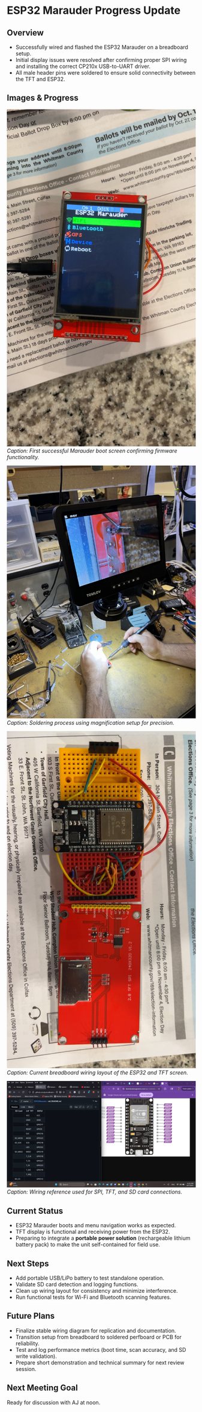 # ESP32 Marauder Progress Update

## Overview
- Successfully wired and flashed the ESP32 Marauder on a breadboard setup.
- Initial display issues were resolved after confirming proper SPI wiring and installing the correct CP210x USB-to-UART driver.
- All male header pins were soldered to ensure solid connectivity between the TFT and ESP32.

## Images & Progress

![First successful Marauder boot screen confirming firmware functionality.](images/first_boot_up.JPG)
*Caption: First successful Marauder boot screen confirming firmware functionality.*

![Soldering process using magnification setup for precision.](images/sauturing_missing_male_pins.jpg)
*Caption: Soldering process using magnification setup for precision.*

![Current breadboard wiring layout of the ESP32 and TFT screen.](images/wired_maurader.jpg)
*Caption: Current breadboard wiring layout of the ESP32 and TFT screen.*

![Wiring reference used for SPI, TFT, and SD card connections.](images/wiring_cheat_sheet.png)
*Caption: Wiring reference used for SPI, TFT, and SD card connections.*

## Current Status
- ESP32 Marauder boots and menu navigation works as expected.
- TFT display is functional and receiving power from the ESP32.
- Preparing to integrate a **portable power solution** (rechargeable lithium battery pack) to make the unit self-contained for field use.

## Next Steps
- Add portable USB/LiPo battery to test standalone operation.
- Validate SD card detection and logging functions.
- Clean up wiring layout for consistency and minimize interference.
- Run functional tests for Wi-Fi and Bluetooth scanning features.

## Future Plans
- Finalize stable wiring diagram for replication and documentation.
- Transition setup from breadboard to soldered perfboard or PCB for reliability.
- Test and log performance metrics (boot time, scan accuracy, and SD write validation).
- Prepare short demonstration and technical summary for next review session.

## Next Meeting Goal
Ready for discussion with AJ at noon.
